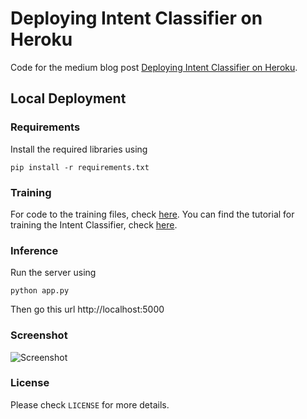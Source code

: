 # Deploying Intent Classifier on Heroku

Code for the medium blog post [Deploying Intent Classifier on Heroku]().

## Local Deployment
### Requirements

Install the required libraries using

`pip install -r requirements.txt`

### Training
For code to the training files, check [here](https://github.com/horizons-ml/intent-classifier).
You can find the tutorial for training the Intent Classifier, check [here](https://medium.com/analytics-vidhya/creating-your-own-intent-classifier-b86e000a4926).

### Inference
Run the server using

`python app.py`

Then go this url
http://localhost:5000

### Screenshot
![Screenshot](https://github.com/horizons-ml/heroku-intent-classifier-deployment/raw/main/images/screenshot.PNG)

### License
Please check `LICENSE` for more details.

